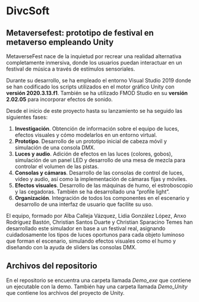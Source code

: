 # DivcSoft
## Metaversefest: prototipo de festival en metaverso empleando Unity

MetaverseFest nace de la inquietud por recrear una realidad alternativa completamente inmersiva, donde los usuarios puedan interactuar en un festival de música a través de estímulos sensoriales.

Durante su desarrollo, se ha empleado el entorno Visual Studio 2019 donde se han codificado los scripts utilizados en el motor gráfico Unity con **versión 2020.3.13.f1**. También se ha utilizado FMOD Studio en su **versión 2.02.05** para incorporar efectos de sonido.

Desde el inicio de este proyecto hasta su lanzamiento se ha seguido las siguientes fases:
1. **Investigación**. Obtención de información sobre el equipo de luces, efectos visuales y cómo modelarlos en un entorno virtual.
2. **Prototipo**. Desarrollo de un prototipo inicial de cabeza móvil y simulación de una consola DMX.
3. **Luces y audio**. Adición de efectos en las luces (colores, gobos), simulación de un panel LED y desarrollo de una mesa de mezcla para controlar el volumen de las pistas.
4. **Consolas y cámaras**. Desarrollo de las consolas de control de luces, vídeo y audio, así como la implementación de cámaras fijas y móviles.
5. **Efectos visuales**. Desarrollo de las máquinas de humo, el estroboscopio y las cegadoras. También se ha desarrollado una “profile light”.
6. **Organización**. Integración de todos los componentes en el escenario y desarrollo de una interfaz de usuario que facilite su uso.

El equipo, formado por Alba Calleja Vázquez, Lidia González López, Anxo Rodríguez Bastón, Christian Santos Duarte y Christian Sparacino Temes han desarrollado este simulador en base a un festival real, asignando cuidadosamente los tipos de luces oportunos para cada objeto luminoso que forman el escenario, simulando efectos visuales como el humo y
diseñando con la ayuda de sliders las consolas DMX.

## Archivos del repositorio
En el repositorio se encuentra una carpeta llamada *Demo_exe* que contiene un ejecutable con la demo. También hay una carpeta llamada *Demo_Unity* que contiene los archivos del proyecto de Unity.
